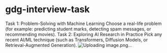 # gdg-interview-task
Task 1: Problem-Solving with Machine Learning Choose a real-life problem (for example: predicting student marks, detecting spam messages, or recommending movies).  Task 2: Exploring AI Research in Practice Pick any recent AI/ML technique (such as Transformers, Diffusion Models, or Retrieval-Augmented Generation). 
![Uploading image.png…]()
